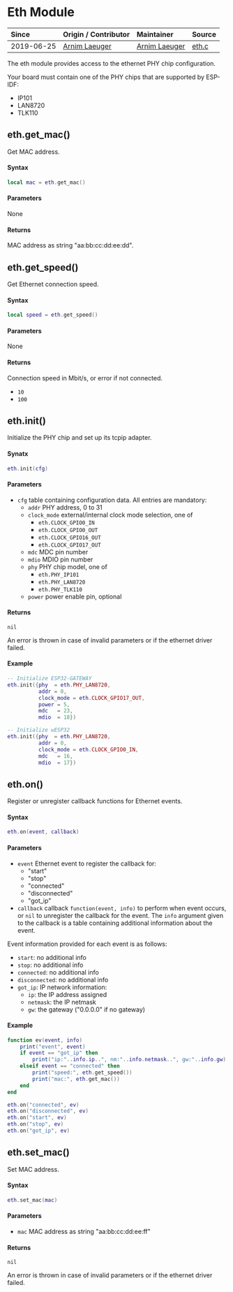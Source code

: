 # Eth Module
| Since  | Origin / Contributor  | Maintainer  | Source  |
| :----- | :-------------------- | :---------- | :------ |
| 2019-06-25 | [Arnim Laeuger](https://github.com/devsaurus) |[Arnim Laeuger](https://github.com/devsaurus) | [eth.c](../../components/modules/eth.c)|

The eth module provides access to the ethernet PHY chip configuration.

Your board must contain one of the PHY chips that are supported by ESP-IDF:

- IP101
- LAN8720
- TLK110

## eth.get_mac()
Get MAC address.

#### Syntax
```lua
local mac = eth.get_mac()
```

#### Parameters
None

#### Returns
MAC address as string "aa:bb:cc:dd:ee:dd".


## eth.get_speed()
Get Ethernet connection speed.

#### Syntax
```lua
local speed = eth.get_speed()
```

#### Parameters
None

#### Returns
Connection speed in Mbit/s, or error if not connected.
- `10`
- `100`


## eth.init()
Initialize the PHY chip and set up its tcpip adapter.

#### Synatx
```lua
eth.init(cfg)
```

#### Parameters
- `cfg` table containing configuration data. All entries are mandatory:
    - `addr` PHY address, 0 to 31
    - `clock_mode` external/internal clock mode selection, one of
        - `eth.CLOCK_GPIO0_IN`
        - `eth.CLOCK_GPIO0_OUT`
        - `eth.CLOCK_GPIO16_OUT`
        - `eth.CLOCK_GPIO17_OUT`
    - `mdc` MDC pin number
    - `mdio` MDIO pin number
    - `phy` PHY chip model, one of
        - `eth.PHY_IP101`
        - `eth.PHY_LAN8720`
        - `eth.PHY_TLK110`
    - `power` power enable pin, optional

#### Returns
`nil`

An error is thrown in case of invalid parameters or if the ethernet driver failed.

#### Example
```lua
-- Initialize ESP32-GATEWAY
eth.init({phy  = eth.PHY_LAN8720,
          addr = 0,
          clock_mode = eth.CLOCK_GPIO17_OUT,
          power = 5,
          mdc   = 23,
          mdio  = 18})

-- Initialize wESP32
eth.init({phy  = eth.PHY_LAN8720,
          addr = 0,
          clock_mode = eth.CLOCK_GPIO0_IN,
          mdc   = 16,
          mdio  = 17})
```


## eth.on()
Register or unregister callback functions for Ethernet events.

#### Syntax
```lua
eth.on(event, callback)
```

#### Parameters
- `event` Ethernet event to register the callback for:
    - "start"
    - "stop"
    - "connected"
    - "disconnected"
    - "got_ip"
- `callback` callback `function(event, info)` to perform when event occurs, or `nil` to unregister the callback for the event. The `info` argument given to the callback is a table containing additional information about the event.

Event information provided for each event is as follows:

- `start`: no additional info
- `stop`: no additional info
- `connected`: no additional info
- `disconnected`: no additional info
- `got_ip`: IP network information:
    - `ip`: the IP address assigned
    - `netmask`: the IP netmask
    - `gw`: the gateway ("0.0.0.0" if no gateway)

#### Example
```lua
function ev(event, info)
    print("event", event)
    if event == "got_ip" then
        print("ip:"..info.ip..", nm:"..info.netmask..", gw:"..info.gw)
    elseif event == "connected" then
        print("speed:", eth.get_speed())
        print("mac:", eth.get_mac())
    end
end

eth.on("connected", ev)
eth.on("disconnected", ev)
eth.on("start", ev)
eth.on("stop", ev)
eth.on("got_ip", ev)
```


## eth.set_mac()
Set MAC address.

#### Syntax
```lua
eth.set_mac(mac)
```

#### Parameters
- `mac` MAC address as string "aa:bb:cc:dd:ee:ff"

#### Returns
`nil`

An error is thrown in case of invalid parameters or if the ethernet driver failed.
